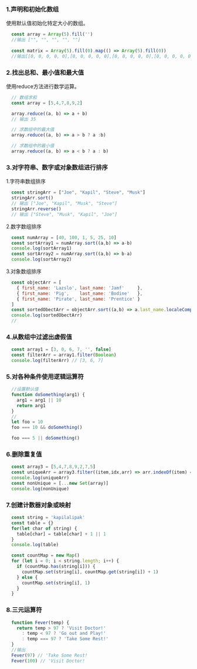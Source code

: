 ### 1.声明和初始化数组
使用默认值初始化特定大小的数组。
```javascript
  const array = Array(5).fill('')
  //输出 ["", "", "", "", ""]
  
  const matrix = Array(5).fill(0).map(() => Array(5).fill(0))
  //输出[[0, 0, 0, 0, 0],[0, 0, 0, 0, 0],[0, 0, 0, 0, 0],[0, 0, 0, 0, 0],[0, 0, 0, 0, 0]]
```

### 2.找出总和、最小值和最大值
使用reduce方法进行数学运算。
```javascript
  // 数组求和
  const array = [5,4,7,8,9,2]

  array.reduce((a, b) => a + b)
  // 输出 35

  // 求数组中的最大值
  array.reduce((a, b) => a > b ? a :b)

  // 求数组中的最小值
  array.reduce((a, b) => a < b ? a : b)
```

### 3.对字符串、数字或对象数组进行排序
1.字符串数组排序
```javascript
  const stringArr = ["Joe", "Kapil", "Steve", "Musk"]
  stringArr.sort()
  // 输出 ["Joe", "Kapil", "Musk", "Steve"]
  stringArr.reverse()
  // 输出 ["Steve", "Musk", "Kapil", "Joe"]
```
2.数字数组排序
```javascript
  const numArray = [40, 100, 1, 5, 25, 10]
  const sortArray1 = numArray.sort((a,b) => a-b)
  console.log(sortArray1)
  const sortArray2 = numArray.sort((a,b) => b-a)
  console.log(sortArray2)
```
3.对象数组排序
```javascript
  const objectArr = [
    { first_name: 'Lazslo', last_name: 'Jamf'     },
    { first_name: 'Pig',    last_name: 'Bodine'   },
    { first_name: 'Pirate', last_name: 'Prentice' }
  ]
  const sortedObectArr = objectArr.sort((a,b) => a.last_name.localeCompare(b.last_name))
  console.log(sortedObectArr)
  //
```

### 4.从数组中过滤出虚假值
```javascript
  const array1 = [3, 0, 6, 7, '', false]
  const filterArr = array1.filter(Boolean)
  console.log(filterArr) // [3, 6, 7]
```

### 5.对各种条件使用逻辑运算符
```javascript
  //设置默认值
  function doSomething(arg1) {
    arg1 = arg1 || 10
    return arg1
  }
  //
  let foo = 10
  foo === 10 && doSomething()

  foo === 5 || doSomething()
```

### 6.删除重复值
```javascript
  const array3 = [5,4,7,8,9,2,7,5]
  const uniqueArr = array3.filter((item,idx,arr) => arr.indexOf(item) === idx)
  console.log(uniqueArr)
  const nonUnique = [...new Set(array)]
  console.log(nonUnique)
```

### 7.创建计数器对象或映射
```javascript
  const string = 'kapilalipak'
  const table = {}
  for(let char of string) {
    table[char] = table[char] + 1 || 1
  }
  console.log(table)

  const countMap = new Map() 
  for (let i = 0; i < string.length; i++) {
    if (countMap.has(string[i])) {
      countMap.set(string[i], countMap.get(string[i]) + 1)
    } else {
      countMap.set(string[i], 1)
    }
  }
```

### 8.三元运算符
```javascript
  function Fever(temp) {
    return temp > 97 ? 'Visit Doctor!'
      : temp < 97 ? 'Go out and Play!'
      : temp === 97 ? 'Take Some Rest!'
  }
  //输出
  Fever(97) // 'Take Some Rest!
  Fever(100) // 'Visit Doctor!
```